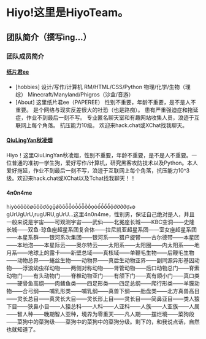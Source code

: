 # Hiyo!这里是HiyoTeam。
## 团队简介（撰写ing...）




### 团队成员简介
#### [纸片君ee](https://paperee.tk/)
- [hobbies]
设计/写作/计算机
RM/HTML/CSS/Python
物理/化学/生物（理综）
Minecraft/Manyland/Phigros（沙盒/音游）
- [About]
这里纸片君ee（PAPEREE）
性别不重要，年龄不重要，是不是人不重要。
是个网络与现实反差很大的社恐（也是路痴）。
患有严重强迫症和拖延症，作业不到最后一刻不写。
专业匿名聊天室和有趣网站收集人员，浪迹于互联网上每个角落。
抗压能力10级。
欢迎来hack.chat或XChat找我聊天。

#### [QiuLingYan秋凌烟](https://qiu-lingyan.github.io/qiuly.github.io/)
 Hiyo！这里QiuLingYan秋凌烟，性别不重要，年龄不重要，是不是人不重要。一位普通的准初一学生狗，爱好写作/计算机，研究黑客攻防技术以及Python。本人爱好拖延，作业不到最后一刻不写，浪迹于互联网上每个角落，抗压能力10^3级。欢迎来hack.chat或XChat以及Tchat找我聊天！！
#### 4n0n4me
hiyòóôõöøōŏőơǒǫǭǿȍȏȫȭȯȱṍṏṑṓọỏốồổỗộớờởỡợℴꞝ
gUrUgUrU,rugURU,gUrU…这里4n0n4me，性别男，保证自己绝对是人，并且一般来说是宇宙——可观测宇宙——武仙——北冕座长城——KBC空洞——史隆长城——双鱼-琼鱼座超星系团复合体——拉尼凯亚超星系团——室女座超星系团——本星系群——银河系次集团——银河系——猎户旋臂——古尔德带——本星团——本地泡——本星际云——奥尔特云——太阳系——太阳圈——内太阳系——地月系——地球上的露卡——新壁总域——真核域——单鞭毛生物——后鞭毛生物——动物总界——蜷丝生物——动物界——真后生动物亚界——副同源异形基因动物——浮浪幼虫样动物——两侧对称动物——肾管动物——后口动物总门——脊索动物门——有头动物门——脊椎动物亚门——有颌下门——真有颌小门——真口类——硬骨鱼高纲——肉鳍鱼类——四足形类——四足总纲——爬行形类——羊膜动物——合弓纲——哺乳形类——哺乳纲——真兽下纲——胎盘类——北方真兽高目——灵长总目——真灵长大目——灵长形上目——灵长目——简鼻亚目——类人猿下目——狭鼻小目——人猿总科——人科——人亚科——人族——人亚族——人属——智人种——晚期智人亚种，境界为零重天——凡人期——摆烂境——菜狗段——菜狗中的菜狗级——菜狗中的菜狗中的菜狗分级。剩下的，和我说点话，自然也就知道了。
